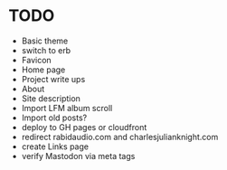 # TODO

- Basic theme
- switch to erb
- Favicon
- Home page
- Project write ups
- About
- Site description
- Import LFM album scroll
- Import old posts?
- deploy to GH pages or cloudfront
- redirect rabidaudio.com and charlesjulianknight.com
- create Links page
- verify Mastodon via meta tags


